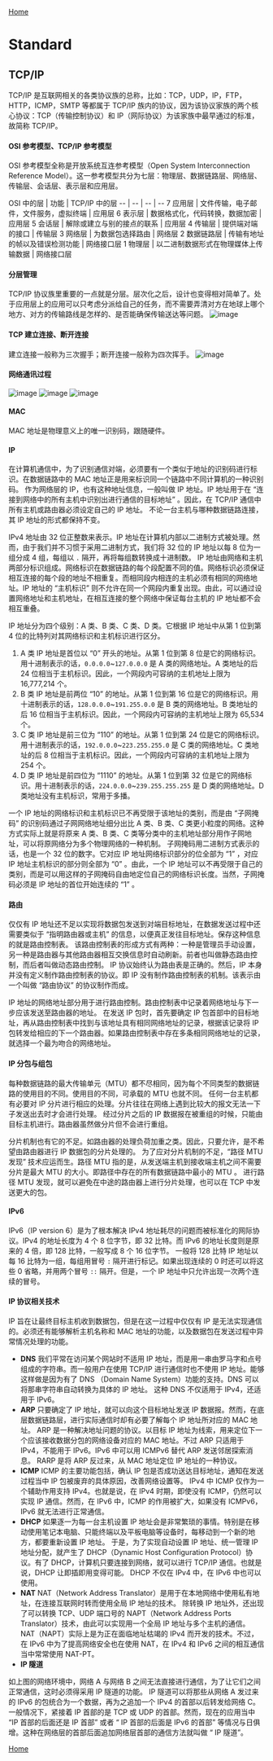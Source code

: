 [Home](../../README.md)

# Standard

## TCP/IP
TCP/IP 是互联网相关的各类协议族的总称，比如：TCP，UDP，IP，FTP，HTTP，ICMP，SMTP 等都属于 TCP/IP 族内的协议，因为该协议家族的两个核心协议：TCP（传输控制协议）和 IP（网际协议）为该家族中最早通过的标准，故简称 TCP/IP。

#### OSI 参考模型、TCP/IP 参考模型
OSI 参考模型全称是开放系统互连参考模型（Open System Interconnection Reference Model）。这一参考模型共分为七层：物理层、数据链路层、网络层、传输层、会话层、表示层和应用层。

OSI 中的层 | 功能 | TCP/IP 中的层
-- | -- | -- | --
7 应用层 | 文件传输，电子邮件，文件服务，虚拟终端 | 应用层
6 表示层 | 数据格式化，代码转换，数据加密 | 应用层
5 会话层 | 解除或建立与别的接点的联系 | 应用层
4 传输层 | 提供端对端的接口 | 传输层
3 网络层 | 为数据包选择路由 | 网络层
2 数据链路层 | 传输有地址的帧以及错误检测功能 | 网络接口层
1 物理层 | 以二进制数据形式在物理媒体上传输数据 | 网络接口层

#### 分层管理
TCP/IP 协议族里重要的一点就是分层。层次化之后，设计也变得相对简单了。处于应用层上的应用可以只考虑分派给自己的任务，而不需要弄清对方在地球上哪个地方、对方的传输路线是怎样的、是否能确保传输送达等问题。
![image](https://user-images.githubusercontent.com/8423120/46244606-a6ffba00-c413-11e8-92f6-b6f4dfb5c1d2.png)

#### TCP 建立连接、断开连接
建立连接一般称为三次握手；断开连接一般称为四次挥手。
![image](https://user-images.githubusercontent.com/8423120/46253311-cb5aa580-c4aa-11e8-89f0-7e66c8a767d2.png)

#### 网络通讯过程
![image](https://user-images.githubusercontent.com/8423120/46253261-618dcc00-c4a9-11e8-9e6c-7df6549c7b56.png)
![image](https://user-images.githubusercontent.com/8423120/46252300-b295c400-c499-11e8-9e87-43880d94e55c.png)
![image](https://user-images.githubusercontent.com/8423120/46252077-436aa080-c496-11e8-9579-37f5700b4c11.png)

#### MAC
MAC 地址是物理意义上的唯一识别码，跟随硬件。

#### IP
在计算机通信中，为了识别通信对端，必须要有一个类似于地址的识别码进行标识。在数据链路中的 MAC 地址正是用来标识同一个链路中不同计算机的一种识别码。
作为网络层的 IP，也有这种地址信息，一般叫做 IP 地址。IP 地址用于在 “连接到网络中的所有主机中识别出进行通信的目标地址” 。因此，在 TCP/IP 通信中所有主机或路由器必须设定自己的 IP 地址。
不论一台主机与哪种数据链路连接，其 IP 地址的形式都保持不变。

IPv4 地址由 32 位正整数来表示。IP 地址在计算机内部以二进制方式被处理。然而，由于我们并不习惯于采用二进制方式，我们将 32 位的 IP 地址以每 8 位为一组分成 4 组，每组以 `.` 隔开，再将每组数转换成十进制数。
IP 地址由网络和主机两部分标识组成。网络标识在数据链路的每个段配置不同的值。网络标识必须保证相互连接的每个段的地址不相重复。而相同段内相连的主机必须有相同的网络地址。IP 地址的 “主机标识” 则不允许在同一个网段内重复出现。由此，可以通过设置网络地址和主机地址，在相互连接的整个网络中保证每台主机的 IP 地址都不会相互重叠。

IP 地址分为四个级别：A 类、B 类、C 类、D 类。它根据 IP 地址中从第 1 位到第 4 位的比特列对其网络标识和主机标识进行区分。
1. A 类
   IP 地址是首位以 “0” 开头的地址。从第 1 位到第 8 位是它的网络标识。用十进制表示的话，`0.0.0.0`~`127.0.0.0` 是 A 类的网络地址。A 类地址的后 24 位相当于主机标识。因此，一个网段内可容纳的主机地址上限为 16,777,214 个。
2. B 类
   IP 地址是前两位 “10” 的地址。从第 1 位到第 16 位是它的网络标识。用十进制表示的话，`128.0.0.0`~`191.255.0.0` 是 B 类的网络地址。B 类地址的后 16 位相当于主机标识。因此，一个网段内可容纳的主机地址上限为 65,534 个。
3. C 类
   IP 地址是前三位为 “110” 的地址。从第 1 位到第 24 位是它的网络标识。用十进制表示的话，`192.0.0.0`~`223.255.255.0` 是 C 类的网络地址。C 类地址的后 8 位相当于主机标识。因此，一个网段内可容纳的主机地址上限为 254 个。
4. D 类
   IP 地址是前四位为 “1110” 的地址。从第 1 位到第 32 位是它的网络标识。用十进制表示的话，`224.0.0.0`~`239.255.255.255` 是 D 类的网络地址。D 类地址没有主机标识，常用于多播。

一个 IP 地址的网络标识和主机标识已不再受限于该地址的类别，而是由 “子网掩码” 的识别码通过子网网络地址细分出比 A 类、B 类、C 类更小粒度的网络。这种方式实际上就是将原来 A 类、B 类、C 类等分类中的主机地址部分用作子网地址，可以将原网络分为多个物理网络的一种机制。
子网掩码用二进制方式表示的话，也是一个 32 位的数字。它对应 IP 地址网络标识部分的位全部为 “1” ，对应 IP 地址主机标识的部分则全部为 “0” 。由此，一个 IP 地址可以不再受限于自己的类别，而是可以用这样的子网掩码自由地定位自己的网络标识长度。当然，子网掩码必须是 IP 地址的首位开始连续的 “1” 。

#### 路由
仅仅有 IP 地址还不足以实现将数据包发送到对端目标地址，在数据发送过程中还需要类似于 “指明路由器或主机” 的信息，以便真正发往目标地址。保存这种信息的就是路由控制表。
该路由控制表的形成方式有两种：一种是管理员手动设置，另一种是路由器与其他路由器相互交换信息时自动刷新。前者也叫做静态路由控制，而后者叫做动态路由控制。
IP 协议始终认为路由表是正确的。然后，IP 本身并没有定义制作路由控制表的协议。即 IP 没有制作路由控制表的机制。该表示由一个叫做 “路由协议” 的协议制作而成。

IP 地址的网络地址部分用于进行路由控制。路由控制表中记录着网络地址与下一步应该发送至路由器的地址。
在发送 IP 包时，首先要确定 IP 包首部中的目标地址，再从路由控制表中找到与该地址具有相同网络地址的记录，根据该记录将 IP 包转发给相应的下一个路由器。如果路由控制表中存在多条相同网络地址的记录，就选择一个最为吻合的网络地址。

#### IP 分包与组包
每种数据链路的最大传输单元（MTU）都不尽相同，因为每个不同类型的数据链路的使用目的不同。使用目的不同，可承载的 MTU 也就不同。
任何一台主机都有必要对 IP 分片进行相应的处理。分片往往在网络上遇到比较大的报文无法一下子发送出去时才会进行处理。
经过分片之后的 IP 数据报在被重组的时候，只能由目标主机进行。路由器虽然做分片但不会进行重组。

分片机制也有它的不足。如路由器的处理负荷加重之类。因此，只要允许，是不希望由路由器进行 IP 数据包的分片处理的。
为了应对分片机制的不足，“路径 MTU 发现” 技术应运而生。路径 MTU 指的是，从发送端主机到接收端主机之间不需要分片是最大 MTU 的大小。即路径中存在的所有数据链路中最小的 MTU 。
进行路径 MTU 发现，就可以避免在中途的路由器上进行分片处理，也可以在 TCP 中发送更大的包。

#### IPv6
IPv6（IP version 6）是为了根本解决 IPv4 地址耗尽的问题而被标准化的网际协议。IPv4 的地址长度为 4 个 8 位字节，即 32 比特。而 IPv6 的地址长度则是原来的 4 倍，即 128 比特，一般写成 8 个 16 位字节。
一般将 128 比特 IP 地址以每 16 比特为一组，每组用冒号 `:` 隔开进行标记。如果出现连续的 0 时还可以将这些 0 省略，并用两个冒号 `::` 隔开。但是，一个 IP 地址中只允许出现一次两个连续的冒号。

#### IP 协议相关技术
IP 旨在让最终目标主机收到数据包，但是在这一过程中仅仅有 IP 是无法实现通信的。必须还有能够解析主机名称和 MAC 地址的功能，以及数据包在发送过程中异常情况处理的功能。
- **DNS**
我们平常在访问某个网站时不适用 IP 地址，而是用一串由罗马字和点号组成的字符串。而一般用户在使用 TCP/IP 进行通信时也不使用 IP 地址。能够这样做是因为有了 DNS （Domain Name System）功能的支持。DNS 可以将那串字符串自动转换为具体的 IP 地址。
这种 DNS 不仅适用于 IPv4，还适用于 IPv6。
- **ARP**
只要确定了 IP 地址，就可以向这个目标地址发送 IP 数据报。然而，在底层数据链路层，进行实际通信时却有必要了解每个 IP 地址所对应的 MAC 地址。
ARP 是一种解决地址问题的协议。以目标 IP 地址为线索，用来定位下一个应该接收数据分包的网络设备对应的 MAC 地址。不过 ARP 只适用于 IPv4，不能用于 IPv6。IPv6 中可以用 ICMPv6 替代 ARP 发送邻居探索消息。
RARP 是将 ARP 反过来，从 MAC 地址定位 IP 地址的一种协议。
- **ICMP**
ICMP 的主要功能包括，确认 IP 包是否成功送达目标地址，通知在发送过程当中 IP 包被废弃的具体原因，改善网络设置等。
IPv4 中 ICMP 仅作为一个辅助作用支持 IPv4。也就是说，在 IPv4 时期，即使没有 ICMP，仍然可以实现 IP 通信。然而，在 IPv6 中，ICMP 的作用被扩大，如果没有 ICMPv6，IPv6 就无法进行正常通信。
- **DHCP**
如果逐一为每一台主机设置 IP 地址会是非常繁琐的事情。特别是在移动使用笔记本电脑、只能终端以及平板电脑等设备时，每移动到一个新的地方，都要重新设置 IP 地址。
于是，为了实现自动设置 IP 地址、统一管理 IP 地址分配，就产生了 DHCP（Dynamic Host Configuration Protocol）协议。有了 DHCP，计算机只要连接到网络，就可以进行 TCP/IP 通信。也就是说，DHCP 让即插即用变得可能。
DHCP 不仅在 IPv4 中，在 IPv6 中也可以使用。
- **NAT**
NAT（Network Address Translator）是用于在本地网络中使用私有地址，在连接互联网时转而使用全局 IP 地址的技术。
除转换 IP 地址外，还出现了可以转换 TCP、UDP 端口号的 NAPT（Network Address Ports Translator）技术，由此可以实现用一个全局 IP 地址与多个主机的通信。
NAT（NAPT）实际上是为正在面临地址枯竭的 IPv4 而开发的技术。不过，在 IPv6 中为了提高网络安全也在使用 NAT，在 IPv4 和 IPv6 之间的相互通信当中常常使用 NAT-PT。
- **IP 隧道**

如上图的网络环境中，网络 A 与网络 B 之间无法直接进行通信，为了让它们之间正常通信，这时必须得采用 IP 隧道的功能。
IP 隧道可以将那些从网络 A 发过来的 IPv6 的包统合为一个数据，再为之追加一个 IPv4 的首部以后转发给网络 C。
一般情况下，紧接着 IP 首部的是 TCP 或 UDP 的首部。然而，现在的应用当中 “IP 首部的后面还是 IP 首部” 或者 “ IP 首部的后面是 IPv6 的首部” 等情况与日俱增。这种在网络层的首部后面追加网络层首部的通信方法就叫做 “ IP 隧道”。

[Home](../../README.md)